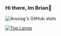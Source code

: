 ### Hi there, Im Brian👋

<!--
**alca2ke/alca2ke** is a ✨ _special_ ✨ repository because its `README.md` (this file) appears on your GitHub profile.

Here are some ideas to get you started:

- 🔭 I’m currently working on ...java
- 🌱 I’m currently learning ...
- 👯 I’m looking to collaborate on ...
- 🤔 I’m looking for help with ...
- 💬 Ask me about ...
- 📫 How to reach me: ...
- 😄 Pronouns: ...he/him
- ⚡ Fun fact: ...
-->

![Anurag's GitHub stats](https://github-readme-stats.vercel.app/api?username=alca2ke&show_icons=true&theme=radical)


[![Top Langs](https://github-readme-stats.vercel.app/api/top-langs/?username=alca2ke&layout=compact)](https://github.com/anuraghazra/github-readme-stats)
